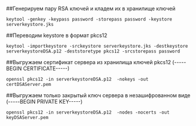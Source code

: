 ##Генерируем пару RSA ключей и кладем их в хранилище ключей
```
keytool -genkey -keypass password -storepass password -keystore serverkeystore.jks
```
##Переводим keystore в формат pkcs12
```
keytool -importkeystore -srckeystore serverkeystore.jks -destkeystore serverkeystoreDSA.p12 -deststoretype pkcs12 -srcstorepass password
```
##Выгружаем сертификат сервера из хранилища ключей pkcs12 (-----BEGIN CERTIFICATE-----)
```
openssl pkcs12 -in serverkeystoreDSA.p12  -nokeys -out certDSAServer.pem
```
##Выгружаем только закрытый ключ сервера в незашифрованном виде (-----BEGIN PRIVATE KEY-----)
```
openssl pkcs12 -in serverkeystoreDSA.p12  -nodes -nocerts -out keyDSAServer.pem
```

